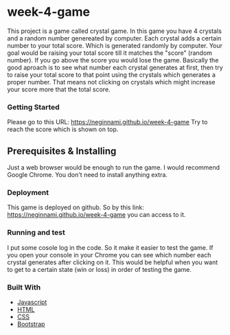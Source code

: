 # week-4-game

This project is a game called crystal game. In this game you have 4 crystals and a random number genereated by computer. Each crystal adds a certain number to your total score. Which is generated randomly by computer. Your goal would be raising your total score till it matches the "score" (random number). If you go above the score you would lose the game. Basically the good aproach is to see what number each crystal generates at first, then try to raise your total score to that point using the crystals which generates a proper number. That means not clicking on crystals which might increase your score more that the total score.

### Getting Started 

Please go to this URL: https://neginnami.github.io/week-4-game
Try to reach the score which is shown on top.

## Prerequisites & Installing

Just a web browser would be enough to run the game. I would recommend Google Chrome. You don't need to install anything extra.

### Deployment

This game is deployed on github. So by this link: https://neginnami.github.io/week-4-game you can access to it. 

### Running and test

I put some cosole log in the code. So it make it easier to test the game. If you open your console in your Chrome you can see which number each crystal generates after clicking on it.
This would be helpful when you want to get to a certain state (win or loss) in order of testing the game.

### Built With

* [Javascript](https://www.javascript.com/)
* [HTML](https://en.wikipedia.org/wiki/HTML)
* [CSS](https://en.wikipedia.org/wiki/Cascading_Style_Sheets)
* [Bootstrap](http://getbootstrap.com/)

